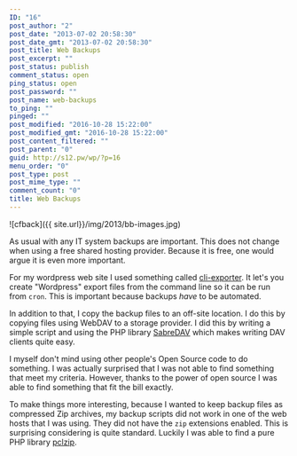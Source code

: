 ```yaml
---
ID: "16"
post_author: "2"
post_date: "2013-07-02 20:58:30"
post_date_gmt: "2013-07-02 20:58:30"
post_title: Web Backups
post_excerpt: ""
post_status: publish
comment_status: open
ping_status: open
post_password: ""
post_name: web-backups
to_ping: ""
pinged: ""
post_modified: "2016-10-28 15:22:00"
post_modified_gmt: "2016-10-28 15:22:00"
post_content_filtered: ""
post_parent: "0"
guid: http://s12.pw/wp/?p=16
menu_order: "0"
post_type: post
post_mime_type: ""
comment_count: "0"
title: Web Backups
---
```


![cfback]({{ site.url}}/img/2013/bb-images.jpg)

As usual with any IT system backups are important. This does not change when using a free shared hosting provider. Because it is free, one would argue it is even more important.

For my wordpress web site I used something called [cli-exporter](https://github.com/Automattic/WordPress-CLI-Exporter). It let's you create "Wordpress" export files from the command line so it can be run from `cron`. This is important because backups _have_ to be automated.

In addition to that, I copy the backup files to an off-site location. I do this by copying files using WebDAV to a storage provider. I did this by writing a simple script and using the PHP library [SabreDAV](http://code.google.com/p/sabredav/wiki/WebDAVClient) which makes writing DAV clients quite easy.

I myself don't mind using other people's Open Source code to do something. I was actually surprised that I was not able to find something that meet my criteria. However, thanks to the power of open source I was able to find something that fit the bill exactly.

To make things more interesting, because I wanted to keep backup files as compressed Zip archives, my backup scripts did not work in one of the web hosts that I was using. They did not have the `zip` extensions enabled. This is surprising considering is quite standard. Luckily I was able to find a pure PHP library [pclzip](http://www.phpconcept.net/pclzip/).
